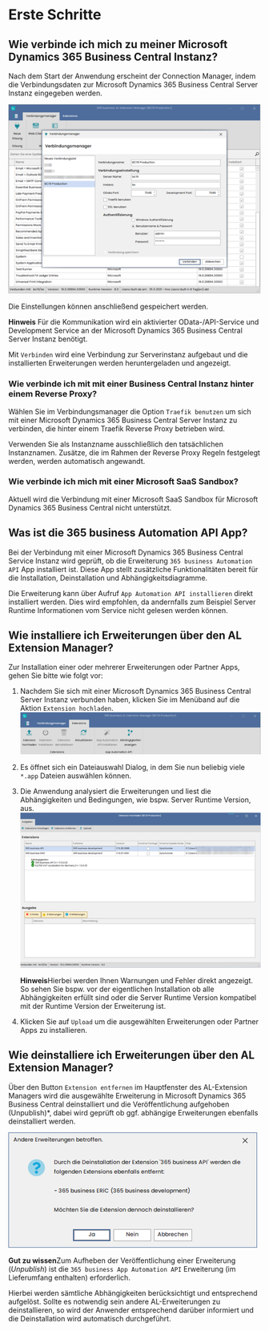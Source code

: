 # Erste Schritte

## Wie verbinde ich mich zu meiner Microsoft Dynamics 365 Business Central Instanz?

Nach dem Start der Anwendung erscheint der Connection Manager, indem die Verbindungsdaten zur Microsoft Dynamics 365 Business Central Server Instanz eingegeben werden.

![Verbindungsmanager](/assets/images/365-business-al-extension-manager/connection-manager.de-DE.png)

Die Einstellungen können anschließend gespeichert werden.

<div class="alert alert-info">
    <i class="fa-duotone fa-thin fa-lightbulb fa-lg"></i>
    <strong>Hinweis</strong> Für die Kommunikation wird ein aktivierter OData-/API-Service und Development Service an der Microsoft Dynamics 365 Business Central Server Instanz benötigt.
</div>

Mit `Verbinden` wird eine Verbindung zur Serverinstanz aufgebaut und die installierten Erweiterungen werden heruntergeladen und angezeigt.

### Wie verbinde ich mit mit einer Business Central Instanz hinter einem Reverse Proxy?

Wählen Sie im Verbindungsmanager die Option `Traefik benutzen` um sich mit einer Microsoft Dynamics 365 Business Central Server Instanz zu verbinden, die hinter einem Traefik Reverse Proxy betrieben wird.

Verwenden Sie als Instanzname ausschließlich den tatsächlichen Instanznamen. Zusätze, die im Rahmen der Reverse Proxy Regeln festgelegt werden, werden automatisch angewandt.

### Wie verbinde ich mich mit einer Microsoft SaaS Sandbox?

Aktuell wird die Verbindung mit einer Microsoft SaaS Sandbox für Microsoft Dynamics 365 Business Central nicht unterstützt.

## Was ist die 365 business Automation API App?

Bei der Verbindung mit einer Microsoft Dynamics 365 Business Central Service Instanz wird geprüft, ob die Erweiterung `365 business Automation API` App installiert ist. Diese App stellt zusätzliche Funktionalitäten bereit für die Installation, Deinstallation und Abhängigkeitsdiagramme.

Die Erweiterung kann über Aufruf `App Automation API installieren` direkt installiert werden. Dies wird empfohlen, da andernfalls zum Beispiel Server Runtime Informationen vom Service nicht gelesen werden können.

## Wie installiere ich Erweiterungen über den AL Extension Manager?

Zur Installation einer oder mehrerer Erweiterungen oder Partner Apps, gehen Sie bitte wie folgt vor:

 1. Nachdem Sie sich mit einer Microsoft Dynamics 365 Business Central Server Instanz verbunden haben, klicken Sie im Menüband auf die Aktion `Extension hochladen`.<br>![Extension hochladen](/assets/images/365-business-al-extension-manager/upload-extension-button.de-DE.png)

 2. Es öffnet sich ein Dateiauswahl Dialog, in dem Sie nun beliebig viele `*.app` Dateien auswählen können.
 
 3. Die Anwendung analysiert die Erweiterungen und liest die Abhängigkeiten und Bedingungen, wie bspw. Server Runtime Version, aus.<br>![Extensions hochladen](/assets/images/365-business-al-extension-manager/upload-extension-view.de-DE.png)<br>
    <div class="alert alert-info">
        <i class="fa-duotone fa-thin fa-lightbulb fa-lg"></i>
    <strong>Hinweis</strong>Hierbei werden Ihnen Warnungen und Fehler direkt angezeigt. So sehen Sie bspw. vor der eigentlichen Installation ob alle Abhängigkeiten erfüllt sind oder die Server Runtime Version kompatibel mit der Runtime Version der Erweiterung ist.
    </div>

 4. Klicken Sie auf `Upload` um die ausgewählten Erweiterungen oder Partner Apps zu installieren.

## Wie deinstalliere ich Erweiterungen über den AL Extension Manager?

Über den Button `Extension entfernen` im Hauptfenster des AL-Extension Managers wird die ausgewählte Erweiterung in Microsoft Dynamics 365 Business Central deinstalliert und die Veröffentlichung aufgehoben (Unpublish)*, dabei wird geprüft ob ggf. abhängige Erweiterungen ebenfalls deinstalliert werden.

![Deinstallation Abhängigkeiten](/assets/images/365-business-al-extension-manager/unpublish-extension.de-DE.png)

<div class="alert alert-notice">
    <i class="fa-light fa-hand-point-up fa-lg"></i>
    <strong>Gut zu wissen</strong>Zum Aufheben der Veröffentlichung einer Erweiterung (<i>Unpublish</i>) ist die <code>365 business App Automation API</code> Erweiterung (im Lieferumfang enthalten) erforderlich.
</div>

Hierbei werden sämtliche Abhängigkeiten berücksichtigt und entsprechend aufgelöst. Sollte es notwendig sein andere AL-Erweiterungen zu deinstallieren, so wird der Anwender entsprechend darüber informiert und die Deinstallation wird automatisch durchgeführt.